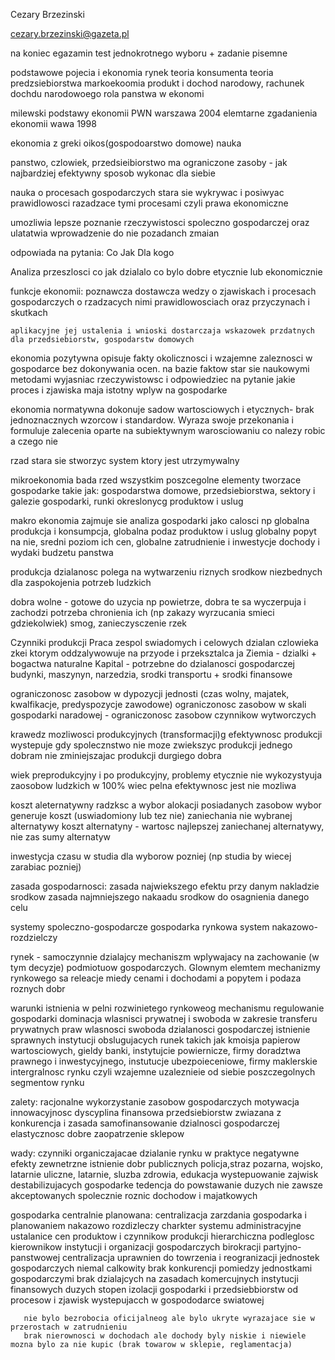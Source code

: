 Cezary Brzezinski

cezary.brzezinski@gazeta.pl

na koniec egazamin
test jednokrotnego wyboru + zadanie pisemne

podstawowe pojecia i ekonomia
rynek
teoria konsumenta teoria predzsiebiorstwa
markoekoomia produkt i dochod narodowy, rachunek dochdu narodowoego
rola panstwa w ekonomi

milewski podstawy ekonomii PWN warszawa 2004
elemtarne zgadanienia ekonomii wawa 1998

ekonomia z greki oikos(gospodoarstwo domowe) nauka

panstwo, czlowiek, przedsieibiorstwo ma ograniczone zasoby - jak najbardziej efektywny sposob wykonac dla siebie

nauka o procesach gospodarczych stara sie wykrywac i posiwyac prawidlowosci razadzace tymi procesami czyli prawa ekonomiczne

umozliwia lepsze poznanie rzeczywistosci spoleczno gospodarczej oraz ulatatwia wprowadzenie do nie pozadanch zmaian

odpowiada na pytania:
Co
Jak
Dla kogo

Analiza przeszlosci
	co jak dzialalo co bylo dobre etycznie lub ekonomicznie

funkcje ekonomii:
	poznawcza dostawcza wedzy o zjawiskach i procesach gospodarczych o rzadzacych nimi prawidlowosciach oraz przyczynach i skutkach

	aplikacyjne jej ustalenia i wnioski dostarczaja wskazowek przdatnych dla przedsiebiorstw, gospodarstw domowych

ekonomia pozytywna
	 opisuje fakty okolicznosci i wzajemne zaleznosci w gospodarce bez dokonywania ocen. na bazie faktow star sie naukowymi metodami wyjasniac rzeczywistowsc i odpowiedziec na pytanie jakie proces i zjawiska maja istotny wplyw na gospodarke

ekonomia normatywna
	 dokonuje sadow wartosciowych i etycznych- brak jednoznacznych wzorcow i standardow. Wyraza swoje przekonania i formuluje zalecenia oparte na subiektywnym warosciowaniu co nalezy robic a czego nie

rzad stara sie stworzyc system ktory jest utrzymywalny


mikroekonomia bada rzed wszystkim poszcegolne elementy tworzace gospodarke takie jak: gospodarstwa domowe, przedsiebiorstwa, sektory i galezie gospodarki, runki okreslonycg produktow i uslug

makro ekonomia zajmuje sie analiza gospodarki jako calosci np globalna produkcja i konsumpcja, globalna podaz produktow i uslug globalny popyt na nie, sredni poziom ich cen, globalne zatrudnienie i inwestycje dochody i wydaki budzetu panstwa

produkcja dzialanosc polega na wytwarzeniu riznych srodkow niezbednych dla zaspokojenia potrzeb ludzkich

dobra wolne - gotowe do uzycia np powietrze, dobra te sa wyczerpuja i zachodzi potrzeba chronienia ich (np zakazy wyrzucania smieci gdziekolwiek) smog, zanieczysczenie rzek

Czynniki produkcji
	 Praca zespol swiadomych i celowych dzialan czlowieka zkei ktorym oddzalywowuje na przyode i przeksztalca ja
	 Ziemia - dzialki + bogactwa naturalne
	 Kapital - potrzebne do dzialanosci gospodarczej budynki, maszynyn, narzedzia, srodki transportu + srodki finansowe

ograniczonosc zasobow w dypozycji jednosti (czas wolny, majatek, kwalfikacje, predyspozycje zawodowe)
ograniczonosc zasobow w skali gospodarki naradowej - ograniczonosc zasobow czynnikow wytworczych

krawedz mozliwosci produkcyjnych (transformacji)g
	efektywnosc produkcji wystepuje gdy spolecznstwo nie moze zwiekszyc produkcji jednego dobram nie zminiejszajac produkcji durgiego dobra

wiek preprodukcyjny i po produkcyjny, problemy etycznie nie wykozystyuja zaosobow ludzkich w 100% wiec pelna efektywnosc jest nie mozliwa

koszt aleternatywny
      radzksc a wybor alokacji posiadanych zasobow
      wybor generuje koszt (uswiadomiony lub tez nie) zaniechania nie wybranej alternatywy
      koszt alternatyny - wartosc najlepszej zaniechanej alternatywy, nie zas sumy alternatyw

inwestycja czasu w studia dla wyborow pozniej (np studia by wiecej zarabiac pozniej)

zasada gospodarnosci:
       zasada najwiekszego efektu przy danym nakladzie srodkow
       zasada najmniejszego nakaadu srodkow do osagnienia danego celu

systemy spoleczno-gospodarcze
	gospodarka rynkowa
	system nakazowo-rozdzielczy

rynek - samoczynnie dzialajcy mechaniszm wplywajacy na zachowanie (w tym decyzje) podmiotuow gospodarczych. Glownym elemtem mechanizmy rynkowego sa releacje miedy cenami i dochodami a popytem i podaza roznych dobr

warunki istnienia w pelni rozwinietego rynkoweog mechanismu regulowanie gospodarki
	dominacja wlasnisci prywatnej i swoboda w zakresie transferu prywatnych praw wlasnosci
	swoboda dzialanosci gospodarczej
	istnienie sprawnych instytucji obslugujacych runek takich jak kmoisja papierow wartosciowych, gieldy banki, instytujcie powiernicze, firmy doradztwa prawnego i inwestycyjnego, instutucje ubezpoieceniowe, firmy maklerskie
	intergralnosc rynku czyli wzajemne uzaleznieie od siebie poszczegolnych segmentow rynku

zalety:
	racjonalne wykorzystanie zasobow gospodarczych
	motywacja
	innowacyjnosc
	dyscyplina finansowa przedsiebiorstw zwiazana z konkurencja i zasada samofinansowanie dzialnosci gospodarczej
	elastycznosc
	dobre zaopatrzenie sklepow

wady:
	czynniki organiczajacae dzialanie rynku w praktyce
	negatywne efekty zewnetrzne
	istnienie dobr publicznych
		  policja,straz pozarna, wojsko, latarnie uliczne, latarnie, sluzba zdrowia, edukacja
	wystepuowanie zajwisk destabilizujacych gospodarke
	tedencja do powstawanie duzych nie zawsze akceptowanych spolecznie roznic dochodow i majatkowych

gospodarka centralnie planowana:
	   centralizacja zarzdania gospodarka i planowaniem
	   nakazowo rozdizleczy charkter systemu
	   administracyjne ustalanice cen produktow i czynnikow produkcji
	   hierarchiczna podleglosc kierownikow instytucji i organizacji gospodarczych birokracji partyjno-panstwowej
	   centralizacja uprawnien do towrzenia i reogranizacji jednostek gospodarczych
	   niemal calkowity brak konkurencji pomiedzy jednostkami gospodarczymi
	   brak dzialajcych na zasadach komercujnych instytucji finansowych
	   duzych stopen izolacji gospodarki i przedsiebbiorstw od procesow i zjawisk wystepujacch w gospododarce swiatowej

	   nie bylo bezrobocia oficijalneog ale bylo ukryte wyrazajace sie w przerostach w zatrudnieniu
	   brak nierownosci w dochodach ale dochody byly niskie i niewiele mozna bylo za nie kupic (brak towarow w sklepie, reglamentacja)